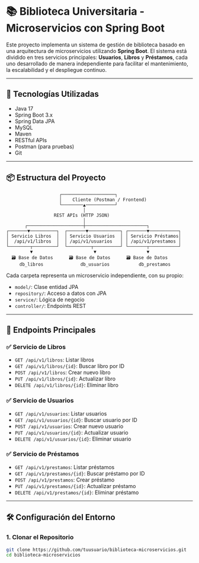 # 📚 Biblioteca Universitaria - Microservicios con Spring Boot

Este proyecto implementa un sistema de gestión de biblioteca basado en una arquitectura de microservicios utilizando **Spring Boot**. El sistema está dividido en tres servicios principales: **Usuarios**, **Libros** y **Préstamos**, cada uno desarrollado de manera independiente para facilitar el mantenimiento, la escalabilidad y el despliegue continuo.

---

## 🔧 Tecnologías Utilizadas

- Java 17
- Spring Boot 3.x
- Spring Data JPA
- MySQL
- Maven
- RESTful APIs
- Postman (para pruebas)
- Git

---

## 📦 Estructura del Proyecto
                        ┌────────────────────┐
                        │    Cliente (Postman / Frontend)    
                        └────────▲───────────┘
                                 │
                      REST APIs (HTTP JSON)
                                 │
           ┌─────────────────────┼───────────────────────┐
    ┌───────▼──────────┐  ┌───────▼────────────┐ ┌───────▼───────────┐
    │ Servicio Libros  │  │ Servicio Usuarios  │ │ Servicio Préstamos│
    │  /api/v1/libros  │  │ /api/v1/usuarios   │ │ /api/v1/prestamos │
    └────────┬─────────┘  └─────────┬──────────┘ └───────┬───────────┘
             ▼                       ▼                   ▼
      🗃️ Base de Datos      🗃️ Base de Datos      🗃️ Base de Datos
         db_libros              db_usuarios           db_prestamos

                    
     
Cada carpeta representa un microservicio independiente, con su propio:
- `model/`: Clase entidad JPA
- `repository/`: Acceso a datos con JPA
- `service/`: Lógica de negocio
- `controller/`: Endpoints REST

---

## 🚀 Endpoints Principales

### ✅ Servicio de Libros

- `GET /api/v1/libros`: Listar libros
- `GET /api/v1/libros/{id}`: Buscar libro por ID
- `POST /api/v1/libros`: Crear nuevo libro
- `PUT /api/v1/libros/{id}`: Actualizar libro
- `DELETE /api/v1/libros/{id}`: Eliminar libro

### ✅ Servicio de Usuarios

- `GET /api/v1/usuarios`: Listar usuarios
- `GET /api/v1/usuarios/{id}`: Buscar usuario por ID
- `POST /api/v1/usuarios`: Crear nuevo usuario
- `PUT /api/v1/usuarios/{id}`: Actualizar usuario
- `DELETE /api/v1/usuarios/{id}`: Eliminar usuario

### ✅ Servicio de Préstamos

- `GET /api/v1/prestamos`: Listar préstamos
- `GET /api/v1/prestamos/{id}`: Buscar préstamo por ID
- `POST /api/v1/prestamos`: Crear préstamo
- `PUT /api/v1/prestamos/{id}`: Actualizar préstamo
- `DELETE /api/v1/prestamos/{id}`: Eliminar préstamo

---

## 🛠️ Configuración del Entorno

### 1. Clonar el Repositorio

```bash
git clone https://github.com/tuusuario/biblioteca-microservicios.git
cd biblioteca-microservicios

